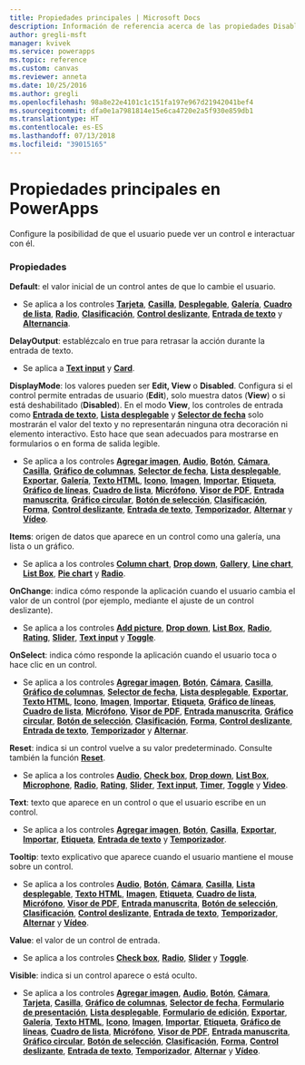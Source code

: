 ```yaml
---
title: Propiedades principales | Microsoft Docs
description: Información de referencia acerca de las propiedades Disabled, Visible y ReadOnly
author: gregli-msft
manager: kvivek
ms.service: powerapps
ms.topic: reference
ms.custom: canvas
ms.reviewer: anneta
ms.date: 10/25/2016
ms.author: gregli
ms.openlocfilehash: 98a8e22e4101c1c151fa197e967d21942041bef4
ms.sourcegitcommit: dfa0e1a7981814e15e6ca4720e2a5f930e859db1
ms.translationtype: HT
ms.contentlocale: es-ES
ms.lasthandoff: 07/13/2018
ms.locfileid: "39015165"
---
```

# <a name="core-properties-in-powerapps"></a>Propiedades principales en PowerApps
Configure la posibilidad de que el usuario puede ver un control e interactuar con él.

### <a name="properties"></a>Propiedades
**Default**: el valor inicial de un control antes de que lo cambie el usuario.

* Se aplica a los controles **[Tarjeta](control-card.md)**, **[Casilla](control-check-box.md)**, **[Desplegable](control-drop-down.md)**, **[Galería](control-gallery.md)**, **[Cuadro de lista](control-list-box.md)**, **[Radio](control-radio.md)**, **[Clasificación](control-rating.md)**, **[Control deslizante](control-slider.md)**, **[Entrada de texto](control-text-input.md)** y **[Alternancia](control-toggle.md)**.

**DelayOutput**: establézcalo en true para retrasar la acción durante la entrada de texto.

* Se aplica a **[Text input](control-text-input.md)** y **[Card](control-card.md)**.

**DisplayMode**: los valores pueden ser **Edit, View** o **Disabled**. Configura si el control permite entradas de usuario (**Edit**), solo muestra datos (**View**) o si está deshabilitado (**Disabled**).  En el modo **View**, los controles de entrada como **[Entrada de texto](control-text-input.md)**, **[Lista desplegable](control-drop-down.md)** y **[Selector de fecha](control-date-picker.md)** solo mostrarán el valor del texto y no representarán ninguna otra decoración ni elemento interactivo.  Esto hace que sean adecuados para mostrarse en formularios o en forma de salida legible.

* Se aplica a los controles **[Agregar imagen](control-add-picture.md)**, **[Audio](control-audio-video.md)**, **[Botón](control-button.md)**, **[Cámara](control-camera.md)**, **[Casilla](control-check-box.md)**, **[Gráfico de columnas](control-column-line-chart.md)**, **[Selector de fecha](control-date-picker.md)**, **[Lista desplegable](control-drop-down.md)**, **[Exportar](control-export-import.md)**, **[Galería](control-gallery.md)**, **[Texto HTML](control-html-text.md)**, **[Icono](control-shapes-icons.md)**, **[Imagen](control-image.md)**, **[Importar](control-export-import.md)**, **[Etiqueta](control-text-box.md)**, **[Gráfico de líneas](control-column-line-chart.md)**, **[Cuadro de lista](control-list-box.md)**, **[Micrófono](control-microphone.md)**, **[Visor de PDF](control-pdf-viewer.md)**, **[Entrada manuscrita](control-pen-input.md)**, **[Gráfico circular](control-pie-chart.md)**, **[Botón de selección](control-radio.md)**, **[Clasificación](control-rating.md)**, **[Forma](control-shapes-icons.md)**, **[Control deslizante](control-slider.md)**, **[Entrada de texto](control-text-input.md)**, **[Temporizador](control-timer.md)**, **[Alternar](control-toggle.md)** y **[Vídeo](control-audio-video.md)**.

**Items**: origen de datos que aparece en un control como una galería, una lista o un gráfico.

* Se aplica a los controles **[Column chart](control-column-line-chart.md)**, **[Drop down](control-drop-down.md)**, **[Gallery](control-gallery.md)**, **[Line chart](control-column-line-chart.md)**, **[List Box](control-list-box.md)**, **[Pie chart](control-pie-chart.md)** y **[Radio](control-radio.md)**.

**OnChange**: indica cómo responde la aplicación cuando el usuario cambia el valor de un control (por ejemplo, mediante el ajuste de un control deslizante).

* Se aplica a los controles **[Add picture](control-add-picture.md)**, **[Drop down](control-drop-down.md)**, **[List Box](control-list-box.md)**, **[Radio](control-radio.md)**, **[Rating](control-rating.md)**, **[Slider](control-slider.md)**, **[Text input](control-text-input.md)** y **[Toggle](control-toggle.md)**.

**OnSelect**: indica cómo responde la aplicación cuando el usuario toca o hace clic en un control.

* Se aplica a los controles **[Agregar imagen](control-add-picture.md)**, **[Botón](control-button.md)**, **[Cámara](control-camera.md)**, **[Casilla](control-check-box.md)**, **[Gráfico de columnas](control-column-line-chart.md)**, **[Selector de fecha](control-date-picker.md)**, **[Lista desplegable](control-drop-down.md)**, **[Exportar](control-export-import.md)**, **[Texto HTML](control-html-text.md)**, **[Icono](control-shapes-icons.md)**, **[Imagen](control-image.md)**, **[Importar](control-export-import.md)**, **[Etiqueta](control-text-box.md)**, **[Gráfico de líneas](control-column-line-chart.md)**, **[Cuadro de lista](control-list-box.md)**, **[Micrófono](control-microphone.md)**, **[Visor de PDF](control-pdf-viewer.md)**, **[Entrada manuscrita](control-pen-input.md)**, **[Gráfico circular](control-pie-chart.md)**, **[Botón de selección](control-radio.md)**, **[Clasificación](control-rating.md)**, **[Forma](control-shapes-icons.md)**, **[Control deslizante](control-slider.md)**, **[Entrada de texto](control-text-input.md)**, **[Temporizador](control-timer.md)** y **[Alternar](control-toggle.md)**.

**Reset**: indica si un control vuelve a su valor predeterminado.  Consulte también la función **[Reset](../functions/function-reset.md)**.

* Se aplica a los controles **[Audio](control-audio-video.md)**, **[Check box](control-check-box.md)**, **[Drop down](control-drop-down.md)**, **[List Box](control-list-box.md)**, **[Microphone](control-microphone.md)**, **[Radio](control-radio.md)**, **[Rating](control-rating.md)**, **[Slider](control-slider.md)**, **[Text input](control-text-input.md)**, **[Timer](control-timer.md)**, **[Toggle](control-toggle.md)** y **[Video](control-audio-video.md)**.

**Text**: texto que aparece en un control o que el usuario escribe en un control.

* Se aplica a los controles **[Agregar imagen](control-add-picture.md)**, **[Botón](control-button.md)**, **[Casilla](control-check-box.md)**, **[Exportar](control-export-import.md)**, **[Importar](control-export-import.md)**, **[Etiqueta](control-text-box.md)**, **[Entrada de texto](control-text-input.md)** y **[Temporizador](control-timer.md)**.

**Tooltip**: texto explicativo que aparece cuando el usuario mantiene el mouse sobre un control.

* Se aplica a los controles **[Audio](control-audio-video.md)**, **[Botón](control-button.md)**, **[Cámara](control-camera.md)**, **[Casilla](control-check-box.md)**, **[Lista desplegable](control-drop-down.md)**, **[Texto HTML](control-html-text.md)**, **[Imagen](control-image.md)**, **[Etiqueta](control-text-box.md)**, **[Cuadro de lista](control-list-box.md)**, **[Micrófono](control-microphone.md)**, **[Visor de PDF](control-pdf-viewer.md)**, **[Entrada manuscrita](control-pen-input.md)**, **[Botón de selección](control-radio.md)**, **[Clasificación](control-rating.md)**, **[Control deslizante](control-slider.md)**, **[Entrada de texto](control-text-input.md)**, **[Temporizador](control-timer.md)**, **[Alternar](control-toggle.md)** y **[Vídeo](control-audio-video.md)**.

**Value**: el valor de un control de entrada.

* Se aplica a los controles **[Check box](control-check-box.md)**, **[Radio](control-radio.md)**, **[Slider](control-slider.md)** y **[Toggle](control-toggle.md)**.

**Visible**: indica si un control aparece o está oculto.

* Se aplica a los controles **[Agregar imagen](control-add-picture.md)**, **[Audio](control-audio-video.md)**, **[Botón](control-button.md)**, **[Cámara](control-camera.md)**, **[Tarjeta](control-card.md)**, **[Casilla](control-check-box.md)**, **[Gráfico de columnas](control-column-line-chart.md)**, **[Selector de fecha](control-date-picker.md)**, **[Formulario de presentación](control-form-detail.md)**, **[Lista desplegable](control-drop-down.md)**, **[Formulario de edición](control-form-detail.md)**, **[Exportar](control-export-import.md)**, **[Galería](control-gallery.md)**, **[Texto HTML](control-html-text.md)**, **[Icono](control-shapes-icons.md)**, **[Imagen](control-image.md)**, **[Importar](control-export-import.md)**, **[Etiqueta](control-text-box.md)**, **[Gráfico de líneas](control-column-line-chart.md)**, **[Cuadro de lista](control-list-box.md)**, **[Micrófono](control-microphone.md)**, **[Visor de PDF](control-pdf-viewer.md)**, **[Entrada manuscrita](control-pen-input.md)**, **[Gráfico circular](control-pie-chart.md)**, **[Botón de selección](control-radio.md)**, **[Clasificación](control-rating.md)**, **[Forma](control-shapes-icons.md)**, **[Control deslizante](control-slider.md)**, **[Entrada de texto](control-text-input.md)**, **[Temporizador](control-timer.md)**, **[Alternar](control-toggle.md)** y **[Vídeo](control-audio-video.md)**.

